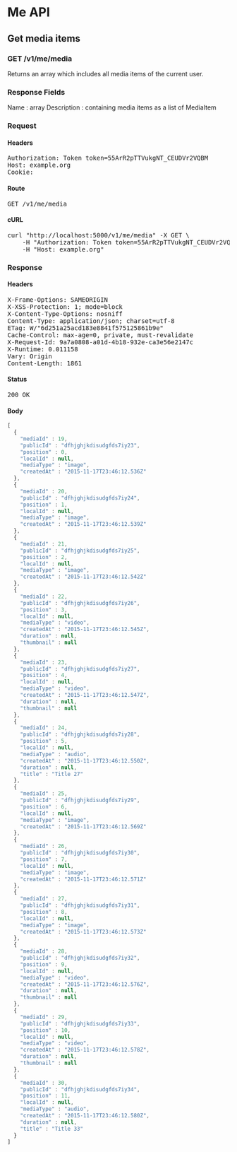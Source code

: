 # Me API

## Get media items

### GET /v1/me/media

Returns an array which includes all media items of the current user.

### Response Fields

Name : array
Description : containing media items as a list of MediaItem

### Request

#### Headers

<pre>Authorization: Token token=55ArR2pTTVukgNT_CEUDVr2VQBM
Host: example.org
Cookie: </pre>

#### Route

<pre>GET /v1/me/media</pre>

#### cURL

<pre class="request">curl &quot;http://localhost:5000/v1/me/media&quot; -X GET \
	-H &quot;Authorization: Token token=55ArR2pTTVukgNT_CEUDVr2VQBM&quot; \
	-H &quot;Host: example.org&quot;</pre>

### Response

#### Headers

<pre>X-Frame-Options: SAMEORIGIN
X-XSS-Protection: 1; mode=block
X-Content-Type-Options: nosniff
Content-Type: application/json; charset=utf-8
ETag: W/&quot;6d251a25acd183e8841f575125861b9e&quot;
Cache-Control: max-age=0, private, must-revalidate
X-Request-Id: 9a7a0808-a01d-4b18-932e-ca3e56e2147c
X-Runtime: 0.011158
Vary: Origin
Content-Length: 1861</pre>

#### Status

<pre>200 OK</pre>

#### Body

```javascript
[
  {
    "mediaId" : 19,
    "publicId" : "dfhjghjkdisudgfds7iy23",
    "position" : 0,
    "localId" : null,
    "mediaType" : "image",
    "createdAt" : "2015-11-17T23:46:12.536Z"
  },
  {
    "mediaId" : 20,
    "publicId" : "dfhjghjkdisudgfds7iy24",
    "position" : 1,
    "localId" : null,
    "mediaType" : "image",
    "createdAt" : "2015-11-17T23:46:12.539Z"
  },
  {
    "mediaId" : 21,
    "publicId" : "dfhjghjkdisudgfds7iy25",
    "position" : 2,
    "localId" : null,
    "mediaType" : "image",
    "createdAt" : "2015-11-17T23:46:12.542Z"
  },
  {
    "mediaId" : 22,
    "publicId" : "dfhjghjkdisudgfds7iy26",
    "position" : 3,
    "localId" : null,
    "mediaType" : "video",
    "createdAt" : "2015-11-17T23:46:12.545Z",
    "duration" : null,
    "thumbnail" : null
  },
  {
    "mediaId" : 23,
    "publicId" : "dfhjghjkdisudgfds7iy27",
    "position" : 4,
    "localId" : null,
    "mediaType" : "video",
    "createdAt" : "2015-11-17T23:46:12.547Z",
    "duration" : null,
    "thumbnail" : null
  },
  {
    "mediaId" : 24,
    "publicId" : "dfhjghjkdisudgfds7iy28",
    "position" : 5,
    "localId" : null,
    "mediaType" : "audio",
    "createdAt" : "2015-11-17T23:46:12.550Z",
    "duration" : null,
    "title" : "Title 27"
  },
  {
    "mediaId" : 25,
    "publicId" : "dfhjghjkdisudgfds7iy29",
    "position" : 6,
    "localId" : null,
    "mediaType" : "image",
    "createdAt" : "2015-11-17T23:46:12.569Z"
  },
  {
    "mediaId" : 26,
    "publicId" : "dfhjghjkdisudgfds7iy30",
    "position" : 7,
    "localId" : null,
    "mediaType" : "image",
    "createdAt" : "2015-11-17T23:46:12.571Z"
  },
  {
    "mediaId" : 27,
    "publicId" : "dfhjghjkdisudgfds7iy31",
    "position" : 8,
    "localId" : null,
    "mediaType" : "image",
    "createdAt" : "2015-11-17T23:46:12.573Z"
  },
  {
    "mediaId" : 28,
    "publicId" : "dfhjghjkdisudgfds7iy32",
    "position" : 9,
    "localId" : null,
    "mediaType" : "video",
    "createdAt" : "2015-11-17T23:46:12.576Z",
    "duration" : null,
    "thumbnail" : null
  },
  {
    "mediaId" : 29,
    "publicId" : "dfhjghjkdisudgfds7iy33",
    "position" : 10,
    "localId" : null,
    "mediaType" : "video",
    "createdAt" : "2015-11-17T23:46:12.578Z",
    "duration" : null,
    "thumbnail" : null
  },
  {
    "mediaId" : 30,
    "publicId" : "dfhjghjkdisudgfds7iy34",
    "position" : 11,
    "localId" : null,
    "mediaType" : "audio",
    "createdAt" : "2015-11-17T23:46:12.580Z",
    "duration" : null,
    "title" : "Title 33"
  }
]
```
